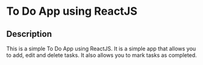 # To Do App using ReactJS

## Description
This is a simple To Do App using ReactJS. It is a simple app that allows you to add, edit and delete tasks. It also allows you to mark tasks as completed.
